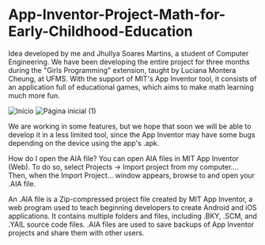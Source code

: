 # App-Inventor-Project-Math-for-Early-Childhood-Education
Idea developed by me and Jhullya Soares Martins, a student of Computer Engineering. We have been developing the entire project for three months during the "Girls Programming" extension, taught by Luciana Montera Cheung, at UFMS. With the support of MIT's App Inventor tool, it consists of an application full of educational games, which aims to make math learning much more fun.

![Início](https://user-images.githubusercontent.com/73763043/140856669-72664fec-ff64-4e9a-8d4b-039359edb816.png)
![Página inicial (1)](https://user-images.githubusercontent.com/73763043/140857320-cb6998cd-480c-4915-ae26-e768afd8b793.png)

We are working in some features, but we hope that soon we will be able to develop it in a less limited tool, since the App Inventor may have some bugs depending on the device using the app's .apk.

How do I open the AIA file?
You can open AIA files in MIT App Inventor (Web). To do so, select Projects → Import project from my computer.... Then, when the Import Project... window appears, browse to and open your .AIA file.

An .AIA file is a Zip-compressed project file created by MIT App Inventor, a web program used to teach beginning developers to create Android and iOS applications. It contains multiple folders and files, including .BKY, .SCM, and .YAIL source code files. .AIA files are used to save backups of App Inventor projects and share them with other users.
